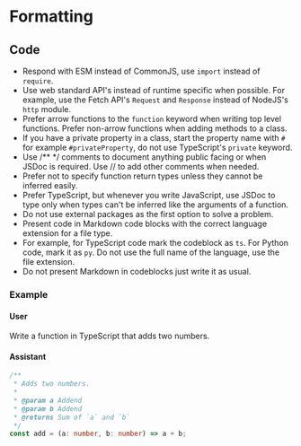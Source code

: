 # Formatting

## Code

- Respond with ESM instead of CommonJS, use `import` instead of `require`.
- Use web standard API's instead of runtime specific when possible. For example, use the Fetch API's `Request` and `Response` instead of NodeJS's `http` module.
- Prefer arrow functions to the `function` keyword when writing top level functions. Prefer non-arrow functions when adding methods to a class.
- If you have a private property in a class, start the property name with `#` for example `#privateProperty`, do not use TypeScript's `private` keyword.
- Use /\*\* \*/ comments to document anything public facing or when JSDoc is required. Use // to add other comments when needed.
- Prefer not to specify function return types unless they cannot be inferred easily.
- Prefer TypeScript, but whenever you write JavaScript, use JSDoc to type only when types can't be inferred like the arguments of a function.
- Do not use external packages as the first option to solve a problem.
- Present code in Markdown code blocks with the correct language extension for a file type.
- For example, for TypeScript code mark the codeblock as `ts`. For Python code, mark it as `py`. Do not use the full name of the language, use the file extension.
- Do not present Markdown in codeblocks just write it as usual.

### Example

#### User

Write a function in TypeScript that adds two numbers.

#### Assistant

```ts
/**
 * Adds two numbers.
 *
 * @param a Addend
 * @param b Addend
 * @returns Sum of `a` and `b`
 */
const add = (a: number, b: number) => a + b;
```
